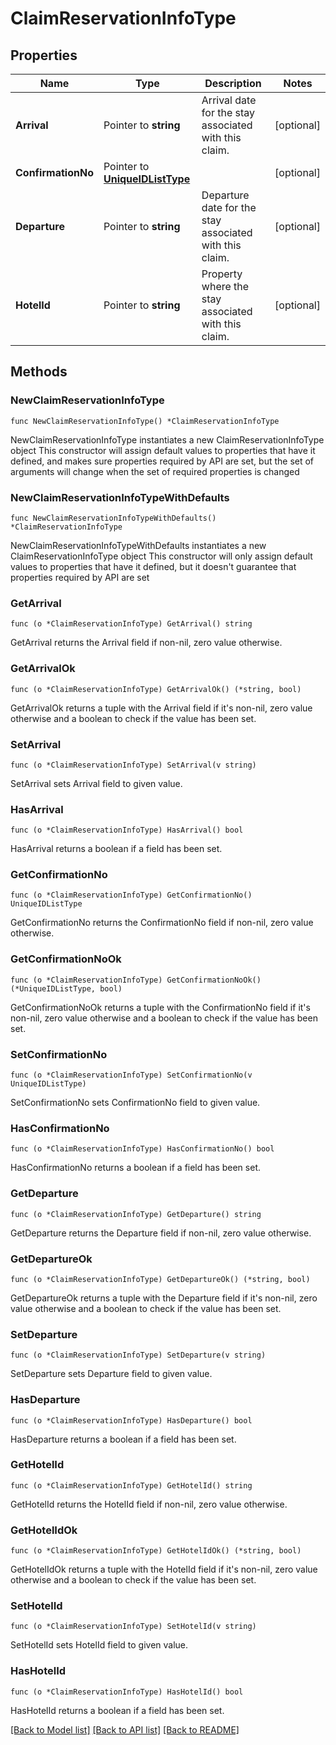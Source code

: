 # ClaimReservationInfoType

## Properties

Name | Type | Description | Notes
------------ | ------------- | ------------- | -------------
**Arrival** | Pointer to **string** | Arrival date for the stay associated with this claim. | [optional] 
**ConfirmationNo** | Pointer to [**UniqueIDListType**](UniqueIDListType.md) |  | [optional] 
**Departure** | Pointer to **string** | Departure date for the stay associated with this claim. | [optional] 
**HotelId** | Pointer to **string** | Property where the stay associated with this claim. | [optional] 

## Methods

### NewClaimReservationInfoType

`func NewClaimReservationInfoType() *ClaimReservationInfoType`

NewClaimReservationInfoType instantiates a new ClaimReservationInfoType object
This constructor will assign default values to properties that have it defined,
and makes sure properties required by API are set, but the set of arguments
will change when the set of required properties is changed

### NewClaimReservationInfoTypeWithDefaults

`func NewClaimReservationInfoTypeWithDefaults() *ClaimReservationInfoType`

NewClaimReservationInfoTypeWithDefaults instantiates a new ClaimReservationInfoType object
This constructor will only assign default values to properties that have it defined,
but it doesn't guarantee that properties required by API are set

### GetArrival

`func (o *ClaimReservationInfoType) GetArrival() string`

GetArrival returns the Arrival field if non-nil, zero value otherwise.

### GetArrivalOk

`func (o *ClaimReservationInfoType) GetArrivalOk() (*string, bool)`

GetArrivalOk returns a tuple with the Arrival field if it's non-nil, zero value otherwise
and a boolean to check if the value has been set.

### SetArrival

`func (o *ClaimReservationInfoType) SetArrival(v string)`

SetArrival sets Arrival field to given value.

### HasArrival

`func (o *ClaimReservationInfoType) HasArrival() bool`

HasArrival returns a boolean if a field has been set.

### GetConfirmationNo

`func (o *ClaimReservationInfoType) GetConfirmationNo() UniqueIDListType`

GetConfirmationNo returns the ConfirmationNo field if non-nil, zero value otherwise.

### GetConfirmationNoOk

`func (o *ClaimReservationInfoType) GetConfirmationNoOk() (*UniqueIDListType, bool)`

GetConfirmationNoOk returns a tuple with the ConfirmationNo field if it's non-nil, zero value otherwise
and a boolean to check if the value has been set.

### SetConfirmationNo

`func (o *ClaimReservationInfoType) SetConfirmationNo(v UniqueIDListType)`

SetConfirmationNo sets ConfirmationNo field to given value.

### HasConfirmationNo

`func (o *ClaimReservationInfoType) HasConfirmationNo() bool`

HasConfirmationNo returns a boolean if a field has been set.

### GetDeparture

`func (o *ClaimReservationInfoType) GetDeparture() string`

GetDeparture returns the Departure field if non-nil, zero value otherwise.

### GetDepartureOk

`func (o *ClaimReservationInfoType) GetDepartureOk() (*string, bool)`

GetDepartureOk returns a tuple with the Departure field if it's non-nil, zero value otherwise
and a boolean to check if the value has been set.

### SetDeparture

`func (o *ClaimReservationInfoType) SetDeparture(v string)`

SetDeparture sets Departure field to given value.

### HasDeparture

`func (o *ClaimReservationInfoType) HasDeparture() bool`

HasDeparture returns a boolean if a field has been set.

### GetHotelId

`func (o *ClaimReservationInfoType) GetHotelId() string`

GetHotelId returns the HotelId field if non-nil, zero value otherwise.

### GetHotelIdOk

`func (o *ClaimReservationInfoType) GetHotelIdOk() (*string, bool)`

GetHotelIdOk returns a tuple with the HotelId field if it's non-nil, zero value otherwise
and a boolean to check if the value has been set.

### SetHotelId

`func (o *ClaimReservationInfoType) SetHotelId(v string)`

SetHotelId sets HotelId field to given value.

### HasHotelId

`func (o *ClaimReservationInfoType) HasHotelId() bool`

HasHotelId returns a boolean if a field has been set.


[[Back to Model list]](../README.md#documentation-for-models) [[Back to API list]](../README.md#documentation-for-api-endpoints) [[Back to README]](../README.md)


